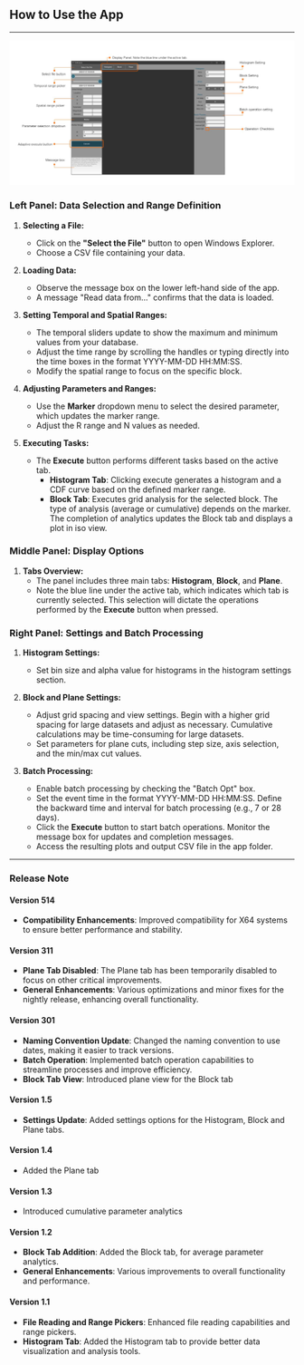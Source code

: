 
## How to Use the App
---

![alt text](manual.png)

### Left Panel: Data Selection and Range Definition

1. **Selecting a File:**
   - Click on the **"Select the File"** button to open Windows Explorer.
   - Choose a CSV file containing your data.

2. **Loading Data:**
   - Observe the message box on the lower left-hand side of the app.
   - A message "Read data from..." confirms that the data is loaded.

3. **Setting Temporal and Spatial Ranges:**
   - The temporal sliders update to show the maximum and minimum values from your database.
   - Adjust the time range by scrolling the handles or typing directly into the time boxes in the format YYYY-MM-DD HH:MM:SS.
   - Modify the spatial range to focus on the specific block.

4. **Adjusting Parameters and Ranges:**
   - Use the **Marker** dropdown menu to select the desired parameter, which updates the marker range.
   - Adjust the R range and N values as needed.

5. **Executing Tasks:**
   - The **Execute** button performs different tasks based on the active tab.
     - **Histogram Tab**: Clicking execute generates a histogram and a CDF curve based on the defined marker range.
     - **Block Tab**: Executes grid analysis for the selected block. The type of analysis (average or cumulative) depends on the marker. The completion of analytics updates the Block tab and displays a plot in iso view.

### Middle Panel: Display Options


1. **Tabs Overview:**
   - The panel includes three main tabs: **Histogram**, **Block**, and **Plane**. 
   - Note the blue line under the active tab, which indicates which tab is currently selected. This selection will dictate the operations performed by the **Execute** button when pressed.

### Right Panel: Settings and Batch Processing

1. **Histogram Settings:**
   - Set bin size and alpha value for histograms in the histogram settings section.

2. **Block and Plane Settings:**
   - Adjust grid spacing and view settings. Begin with a higher grid spacing for large datasets and adjust as necessary. Cumulative calculations may be time-consuming for large datasets.
   - Set parameters for plane cuts, including step size, axis selection, and the min/max cut values. 

3. **Batch Processing:**

   - Enable batch processing by checking the "Batch Opt" box.
   - Set the event time in the format YYYY-MM-DD HH:MM:SS. Define the backward time and interval for batch processing (e.g., 7 or 28 days).
   - Click the **Execute** button to start batch operations. Monitor the message box for updates and completion messages.
   - Access the resulting plots and output CSV file in the app folder.
---
### Release Note  

#### Version 514
- **Compatibility Enhancements**: Improved compatibility for X64 systems to ensure better performance and stability.

#### Version 311
- **Plane Tab Disabled**: The Plane tab has been temporarily disabled to focus on other critical improvements.
- **General Enhancements**: Various optimizations and minor fixes for the nightly release, enhancing overall functionality.

#### Version 301
- **Naming Convention Update**: Changed the naming convention to use dates, making it easier to track versions.
- **Batch Operation**: Implemented batch operation capabilities to streamline processes and improve efficiency.
- **Block Tab View**: Introduced plane view for the Block tab

#### Version 1.5
- **Settings Update**: Added settings options for the Histogram, Block and Plane tabs.

#### Version 1.4
- Added the Plane tab

#### Version 1.3
- Introduced cumulative parameter analytics

#### Version 1.2
- **Block Tab Addition**: Added the Block tab, for average parameter analytics.
- **General Enhancements**: Various improvements to overall functionality and performance.

#### Version 1.1
- **File Reading and Range Pickers**: Enhanced file reading capabilities and range pickers.
- **Histogram Tab**: Added the Histogram tab to provide better data visualization and analysis tools.